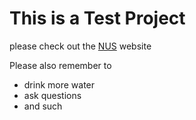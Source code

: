 # This is a Test Project

please check out the [NUS](https://www.nus.edu.sg/) website

Please also remember to

* drink more water
* ask questions
* and such
